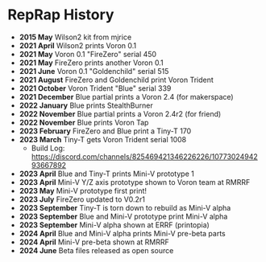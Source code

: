# RepRap History

* __2015 May__ Wilson2 kit from mjrice
* __2021 April__ Wilson2 prints Voron 0.1
* __2021 May__ Voron 0.1 "FireZero" serial 450
* __2021 May__ FireZero prints another Voron 0.1
* __2021 June__ Voron 0.1 "Goldenchild" serial 515
* __2021 August__ FireZero and Goldenchild print Voron Trident
* __2021 October__ Voron Trident "Blue" serial 339
* __2021 December__ Blue partial prints a Voron 2.4 (for makerspace)
* __2022 January__ Blue prints StealthBurner
* __2022 November__ Blue partial prints a Voron 2.4r2 (for friend)
* __2022 November__ Blue prints Voron Tap
* __2023 February__ FireZero and Blue print a Tiny-T 170
* __2023 March__ Tiny-T gets Voron Trident serial 1008
  * Build Log: https://discord.com/channels/825469421346226226/1077302494293667892
* __2023 April__ Blue and Tiny-T prints Mini-V prototype 1
* __2023 April__ Mini-V Y/Z axis prototype shown to Voron team at RMRRF
* __2023 May__ Mini-V prototype first print!
* __2023 July__ FireZero updated to V0.2r1
* __2023 September__ Tiny-T is torn down to rebuild as Mini-V alpha
* __2023 September__ Blue and Mini-V prototype print Mini-V alpha
* __2023 September__ Mini-V alpha shown at ERRF (printopia)
* __2024 April__ Blue and Mini-V alpha prints Mini-V pre-beta parts
* __2024 April__ Mini-V pre-beta shown at RMRRF
* __2024 June__ Beta files released as open source

